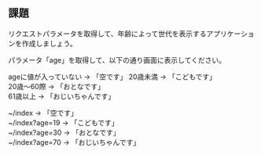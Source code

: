 ## 課題
リクエストパラメータを取得して、年齢によって世代を表示するアプリケーションを作成しましょう。

パラメータ「age」を取得して、以下の通り画面に表示してください。

ageに値が入っていない -> 「空です」
20歳未満 -> 「こどもです」  
20歳～60際 -> 「おとなです」  
61歳以上 -> 「おじいちゃんです」  


~/index → 「空です」  
~/index?age=19 -> 「こどもです」  
~/index?age=30 -> 「おとなです」  
~/index?age=70 -> 「おじいちゃんです」  
